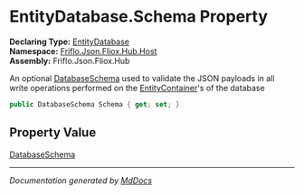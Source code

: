 ﻿<!--  
  <auto-generated>   
    The contents of this file were generated by a tool.  
    Changes to this file may be list if the file is regenerated  
  </auto-generated>   
-->

# EntityDatabase.Schema Property

**Declaring Type:** [EntityDatabase](../index.md)  
**Namespace:** [Friflo.Json.Fliox.Hub.Host](../../index.md)  
**Assembly:** Friflo.Json.Fliox.Hub

An optional [DatabaseSchema](../../DatabaseSchema/index.md) used to validate the JSON payloads in all write operations performed on the [EntityContainer](../../EntityContainer/index.md)'s of the database

```csharp
public DatabaseSchema Schema { get; set; }
```

## Property Value

[DatabaseSchema](../../DatabaseSchema/index.md)

___

*Documentation generated by [MdDocs](https://github.com/ap0llo/mddocs)*
